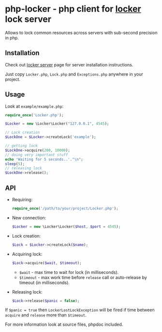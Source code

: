 php-locker - php client for [locker](https://github.com/bobrik/locker) lock server
===========================

Allows to lock common resources across servers with sub-second precision in php.

## Installation

Check out [locker server](https://github.com/bobrik/locker) page for server installation instructions.

Just copy `Locker.php`, `Lock.php` and `Exceptions.php` anywhere in your project.

## Usage

Look at `example/example.php`:

```php
require_once('Locker.php');

$Locker = new \Locker\Locker("127.0.0.1", 4545);

// Lock creation
$LockOne = $Locker->createLock('example');

// getting lock
$LockOne->acquire(200, 10000);
// doing very important stuff
echo 'Waiting for 5 seconds..'."\n";
sleep(5);
// releasing lock
$LockOne->release();
```

## API

* Requiring:

    ```php
    require_once('/path/to/your/project/Locker.php');
    ```

* New connection:

    ```php
    $Locker = new \Locker\Locker($host, $port = 4545);
    ```

* Lock creation:

    ```php
    $Lock = $Locker->createLock($name);
    ```

* Acquiring lock:

    ```php
    $Lock->acquire($wait, $timeout);
    ```

    * `$wait` - max time to wait for lock (in milliseconds).
    * `$timeout` - max work time before `release` call or auto-release by timeout (in milliseconds).

* Releasing lock:

    ```php
    $Lock->release($panic = false);
    ```

If `$panic = true` then `LockerLostLockException` will be fired if time between `acquire` and `release` more than `$timeout`.

For more information look at source files, phpdoc included.

